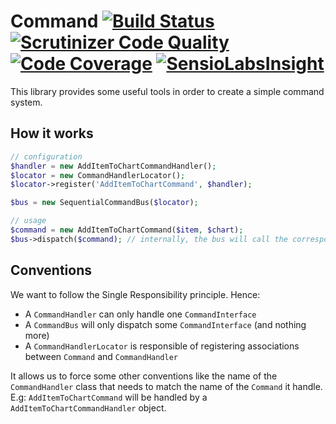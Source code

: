 Command [![Build Status](https://travis-ci.org/php-ddd/command.svg)](https://travis-ci.org/php-ddd/command) [![Scrutinizer Code Quality](https://scrutinizer-ci.com/g/php-ddd/command/badges/quality-score.png?b=master)](https://scrutinizer-ci.com/g/php-ddd/command/?branch=master) [![Code Coverage](https://scrutinizer-ci.com/g/php-ddd/command/badges/coverage.png?b=master)](https://scrutinizer-ci.com/g/php-ddd/command/?branch=master) [![SensioLabsInsight](https://insight.sensiolabs.com/projects/993051dc-280f-4c82-91a4-1e9bcf6a12c4/mini.png)](https://insight.sensiolabs.com/projects/993051dc-280f-4c82-91a4-1e9bcf6a12c4)
=======

This library provides some useful tools in order to create a simple command system.

How it works
------------

```php
// configuration
$handler = new AddItemToChartCommandHandler();
$locator = new CommandHandlerLocator();
$locator->register('AddItemToChartCommand', $handler);

$bus = new SequentialCommandBus($locator);

// usage
$command = new AddItemToChartCommand($item, $chart);
$bus->dispatch($command); // internally, the bus will call the corresponding handler.
```

Conventions
-----------

We want to follow the Single Responsibility principle. Hence:
* A `CommandHandler` can only handle one `CommandInterface`
* A `CommandBus` will only dispatch some `CommandInterface` (and nothing more)
* A `CommandHandlerLocator` is responsible of registering associations between `Command` and `CommandHandler`

It allows us to force some other conventions like the name of the `CommandHandler` class that needs to match the
name of the `Command` it handle. E.g: `AddItemToChartCommand` will be handled by a `AddItemToChartCommandHandler` object.
